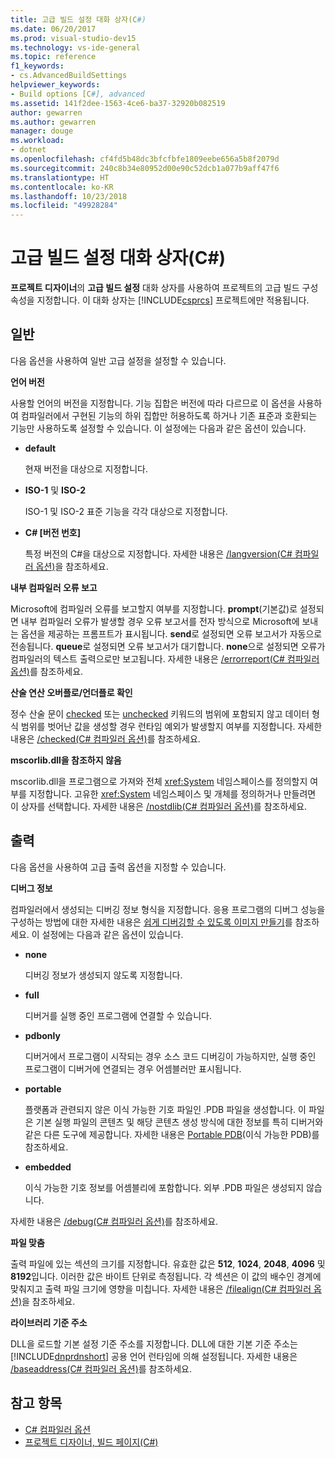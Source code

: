 ```yaml
---
title: 고급 빌드 설정 대화 상자(C#)
ms.date: 06/20/2017
ms.prod: visual-studio-dev15
ms.technology: vs-ide-general
ms.topic: reference
f1_keywords:
- cs.AdvancedBuildSettings
helpviewer_keywords:
- Build options [C#], advanced
ms.assetid: 141f2dee-1563-4ce6-ba37-32920b082519
author: gewarren
ms.author: gewarren
manager: douge
ms.workload:
- dotnet
ms.openlocfilehash: cf4fd5b48dc3bfcfbfe1809eebe656a5b8f2079d
ms.sourcegitcommit: 240c8b34e80952d00e90c52dcb1a077b9aff47f6
ms.translationtype: HT
ms.contentlocale: ko-KR
ms.lasthandoff: 10/23/2018
ms.locfileid: "49928284"
---
```

# <a name="advanced-build-settings-dialog-box-c"></a>고급 빌드 설정 대화 상자(C#)

**프로젝트 디자이너**의 **고급 빌드 설정** 대화 상자를 사용하여 프로젝트의 고급 빌드 구성 속성을 지정합니다. 이 대화 상자는 [!INCLUDE[csprcs](../../data-tools/includes/csprcs_md.md)] 프로젝트에만 적용됩니다.

## <a name="general"></a>일반

다음 옵션을 사용하여 일반 고급 설정을 설정할 수 있습니다.

**언어 버전**

사용할 언어의 버전을 지정합니다. 기능 집합은 버전에 따라 다르므로 이 옵션을 사용하여 컴파일러에서 구현된 기능의 하위 집합만 허용하도록 하거나 기존 표준과 호환되는 기능만 사용하도록 설정할 수 있습니다. 이 설정에는 다음과 같은 옵션이 있습니다.

- **default**

   현재 버전을 대상으로 지정합니다.

- **ISO-1** 및 **ISO-2**

   ISO-1 및 ISO-2 표준 기능을 각각 대상으로 지정합니다.

- **C# [버전 번호]**

   특정 버전의 C#을 대상으로 지정합니다. 자세한 내용은 [/langversion(C# 컴파일러 옵션)](/dotnet/csharp/language-reference/compiler-options/langversion-compiler-option)을 참조하세요.

**내부 컴파일러 오류 보고**

Microsoft에 컴파일러 오류를 보고할지 여부를 지정합니다. **prompt**(기본값)로 설정되면 내부 컴파일러 오류가 발생할 경우 오류 보고서를 전자 방식으로 Microsoft에 보내는 옵션을 제공하는 프롬프트가 표시됩니다. **send**로 설정되면 오류 보고서가 자동으로 전송됩니다. **queue**로 설정되면 오류 보고서가 대기합니다. **none**으로 설정되면 오류가 컴파일러의 텍스트 출력으로만 보고됩니다. 자세한 내용은 [/errorreport(C# 컴파일러 옵션)](/dotnet/csharp/language-reference/compiler-options/errorreport-compiler-option)를 참조하세요.

**산술 연산 오버플로/언더플로 확인**

정수 산술 문이 [checked](/dotnet/csharp/language-reference/keywords/checked) 또는 [unchecked](/dotnet/csharp/language-reference/keywords/unchecked) 키워드의 범위에 포함되지 않고 데이터 형식 범위를 벗어난 값을 생성할 경우 런타임 예외가 발생할지 여부를 지정합니다. 자세한 내용은 [/checked(C# 컴파일러 옵션)](/dotnet/csharp/language-reference/compiler-options/checked-compiler-option)를 참조하세요.

**mscorlib.dll을 참조하지 않음**

mscorlib.dll을 프로그램으로 가져와 전체 <xref:System> 네임스페이스를 정의할지 여부를 지정합니다. 고유한 <xref:System> 네임스페이스 및 개체를 정의하거나 만들려면 이 상자를 선택합니다. 자세한 내용은 [/nostdlib(C# 컴파일러 옵션)](/dotnet/csharp/language-reference/compiler-options/nostdlib-compiler-option)를 참조하세요.

## <a name="output"></a>출력

다음 옵션을 사용하여 고급 출력 옵션을 지정할 수 있습니다.

**디버그 정보**

컴파일러에서 생성되는 디버깅 정보 형식을 지정합니다. 응용 프로그램의 디버그 성능을 구성하는 방법에 대한 자세한 내용은 [쉽게 디버깅할 수 있도록 이미지 만들기](/dotnet/framework/debug-trace-profile/making-an-image-easier-to-debug)를 참조하세요. 이 설정에는 다음과 같은 옵션이 있습니다.

- **none**

   디버깅 정보가 생성되지 않도록 지정합니다.

- **full**

   디버거를 실행 중인 프로그램에 연결할 수 있습니다.

- **pdbonly**

   디버거에서 프로그램이 시작되는 경우 소스 코드 디버깅이 가능하지만, 실행 중인 프로그램이 디버거에 연결되는 경우 어셈블러만 표시됩니다.

-  **portable**

   플랫폼과 관련되지 않은 이식 가능한 기호 파일인 .PDB 파일을 생성합니다. 이 파일은 기본 실행 파일의 콘텐츠 및 해당 콘텐츠 생성 방식에 대한 정보를 특히 디버거와 같은 다른 도구에 제공합니다. 자세한 내용은 [Portable PDB](https://github.com/dotnet/core/blob/master/Documentation/diagnostics/portable_pdb.md)(이식 가능한 PDB)를 참조하세요.

- **embedded**

   이식 가능한 기호 정보를 어셈블리에 포함합니다. 외부 .PDB 파일은 생성되지 않습니다.

자세한 내용은 [/debug(C# 컴파일러 옵션)](/dotnet/csharp/language-reference/compiler-options/debug-compiler-option)를 참조하세요.

**파일 맞춤**

출력 파일에 있는 섹션의 크기를 지정합니다. 유효한 값은 **512**, **1024**, **2048**, **4096** 및 **8192**입니다. 이러한 값은 바이트 단위로 측정됩니다. 각 섹션은 이 값의 배수인 경계에 맞춰지고 출력 파일 크기에 영향을 미칩니다. 자세한 내용은 [/filealign(C# 컴파일러 옵션)](/dotnet/csharp/language-reference/compiler-options/filealign-compiler-option)을 참조하세요.

**라이브러리 기준 주소**

DLL을 로드할 기본 설정 기준 주소를 지정합니다. DLL에 대한 기본 기준 주소는 [!INCLUDE[dnprdnshort](../../code-quality/includes/dnprdnshort_md.md)] 공용 언어 런타임에 의해 설정됩니다. 자세한 내용은 [/baseaddress(C# 컴파일러 옵션)](/dotnet/csharp/language-reference/compiler-options/baseaddress-compiler-option)를 참조하세요.

## <a name="see-also"></a>참고 항목

- [C# 컴파일러 옵션](/dotnet/csharp/language-reference/compiler-options/index)
- [프로젝트 디자이너, 빌드 페이지(C#)](../../ide/reference/build-page-project-designer-csharp.md)